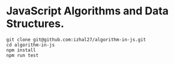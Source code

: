 # JavaScript Algorithms and Data Structures.

```shell
git clone git@github.com:izhal27/algorithm-in-js.git
cd algorithm-in-js
npm install
npm run test
```

